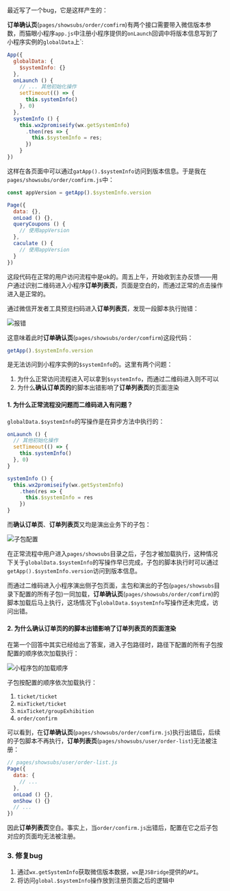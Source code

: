 最近写了一个bug，它是这样产生的：

**订单确认页**(`pages/showsubs/order/comfirm`)有两个接口需要带入微信版本参数，而猫眼小程序`app.js`中注册小程序提供的`onLaunch`回调中将版本信息写到了小程序实例的`globalData`上`:
```js
App({
  globalData: {
    $systemInfo: {}
  },
  onLaunch () {
    // ... 其他初始化操作
    setTimeout(() => {
      this.systemInfo()
    }, 0)
  },
  systemInfo () {
    this.wx2promiseify(wx.getSystemInfo)
      .then(res => {
        this.$systemInfo = res;
      })
    }
})
```

这样在各页面中可以通过`gatApp().$systemInfo`访问到版本信息。于是我在`pages/showsubs/order/comfirm.js`中：
```js
const appVersion = getApp().$systemInfo.version

Page({
  data: {},
  onLoad () {},
  queryCoupons () {
    // 使用appVersion
  },
  caculate () {
    // 使用appVersion
  }
})
```

这段代码在正常的用户访问流程中是ok的。周五上午，开始收到主办反馈——用户通过识别二维码进入小程序**订单列表页**，页面是空白的，而通过正常的点击操作进入是正常的。

通过微信开发者工具预览扫码进入**订单列表页**，发现一段脚本执行抛错：

![报错](https://pic.downk.cc/item/5f4e1339160a154a6787b31d.jpg)

这意味着此时**订单确认页**(`pages/showsubs/order/comfirm`)这段代码：
```js
getApp().$systemInfo.version
```

是无法访问到小程序实例的`$systemInfo`的。这里有两个问题：
1. 为什么正常访问流程进入可以拿到`$systemInfo`，而通过二维码进入则不可以
2. 为什么**确认订单页的**的脚本出错影响了**订单列表页**的页面渲染

#### 1. 为什么正常流程没问题而二维码进入有问题？
`globalData.$systemInfo`的写操作是在异步方法中执行的：
```js
onLaunch () {
  // 其他初始化操作
  setTimeout(() => {
    this.systemInfo()
  }, 0)
}

systemInfo () {
  this.wx2promiseify(wx.getSystemInfo)
    .then(res => {
      this.$systemInfo = res
    })
}
```

而**确认订单页**、**订单列表页**又均是演出业务下的子包：

![子包配置](https://pic.downk.cc/item/5f4e2d1b160a154a67959574.jpg)

在正常流程中用户进入`pages/showsubs`目录之后，子包才被加载执行，这种情况下关于`globalData.$systemInfo`的写操作早已完成，子包的脚本执行时可以通过`getApp().$systemInfo.version`访问到版本信息。

而通过二维码进入小程序演出侧子包页面，主包和演出的子包(`pages/showsubs`目录下配置的所有子包)一同加载，**订单确认页**(`pages/showsubs/order/comfirm`)的脚本加载后马上执行，这场情况下`globalData.$systemInfo`写操作还未完成，访问出错。

#### 2. 为什么确认订单页的的脚本出错影响了订单列表页的页面渲染
在第一个回答中其实已经给出了答案，进入子包路径时，路径下配置的所有子包按配置的顺序依次加载执行：

![小程序包的加载顺序](https://pic.downk.cc/item/5f4e3b8c160a154a679cc552.png)

子包按配置的顺序依次加载执行：
1. `ticket/ticket`
2. `mixTicket/ticket`
3. `mixTicket/groupExhibition`
4. `order/confirm`

可以看到，在**订单确认页**(`pages/showsubs/order/comfirm.js`)执行出错后，后续的子包脚本不再执行，**订单列表页**(`pages/showsubs/user/order-list`)无法被注册：
```js
// pages/showsubs/user/order-list.js
Page({
  data: {
    // ...
  },
  onLoad () {},
  onShow () {}
  // ...
})
```

因此**订单列表页**空白。事实上，当`order/confirm.js`出错后，配置在它之后子包对应的页面均无法被注册。

### 3. 修复bug
1. 通过`wx.getSystemInfo`获取微信版本数据，`wx`是`JSBridge`提供的`API`。
2. 将访问`global.$systemInfo`操作放到注册页面之后的逻辑中
